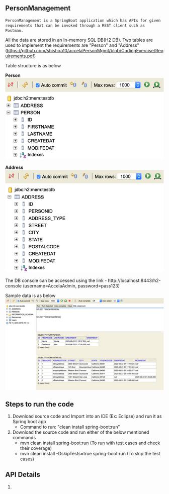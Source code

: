## PersonManagement
	PersonManagement is a SpringBoot application which has APIs for given requirements that can be invoked through a REST client such as Postman.
  
  All the data are stored in an In-memory SQL DB(H2 DB). Two tables are used to implement the requirements are "Person" and "Address"(https://github.com/shishira10/accelaPersonMgmt/blob/CodingExercise/Requirements.pdf)
  
  Table structure is as below
  
 **Person**
 <img width="964" src="https://github.com/shishira10/accelaPersonMgmt/blob/CodingExercise/Images/Person.png">

**Address**
 <img width="964" src="https://github.com/shishira10/accelaPersonMgmt/blob/CodingExercise/Images/Address.png">


The DB console can be accessed using the link - http://localhost:8443/h2-console (username=AccelaAdmin, password=pass123)

Sample data is as below
 <img width="964" src="https://github.com/shishira10/accelaPersonMgmt/blob/CodingExercise/Images/PersonAndAddress.png">

## Steps to run the code
1. Download source code and Import into an IDE (Ex: Eclipse) and run it as Spring boot app
	- Command to run: "clean install spring-boot:run"
2. Download the source code and run either of the below mentioned commands
	- mvn clean install spring-boot:run (To run with test cases and check their coverage)
	- mvn clean install -DskipTests=true spring-boot:run (To skip the test cases)

## API Details
1. 
